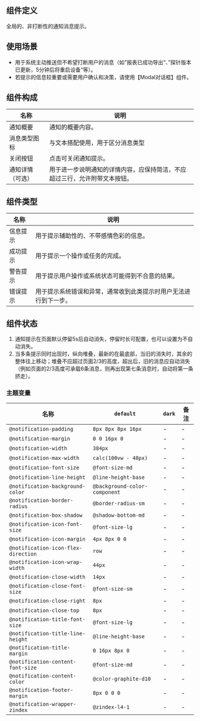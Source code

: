 ## 组件定义

全局的、非打断性的通知消息提示。

## 使用场景

- 用于系统主动推送但不希望打断用户的消息（如”报表已成功导出“、”探针版本已更新，5分钟后将重启设备“等）。  
- 若提示的信息较重要或需要用户确认和决策，请使用【Modal对话框】组件。

## 组件构成

| 名称 | 说明  |
| --- | ---  |
| 通知概要 | 通知的概要内容。 |
| 消息类型图标 | 与文本搭配使用，用于区分消息类型 |
| 关闭按钮 | 点击可关闭通知提示。 |
| 通知详情（可选） | 用于进一步说明通知的详情内容，应保持简洁，不应超过三行，允许附带文本按钮。 |

## 组件类型

| 名称 | 说明  |
| --- | ---  |
| 信息提示 | 用于提示辅助性的、不带感情色彩的信息。 |
| 成功提示 | 用于提示一个操作或任务的完成。 |
| 警告提示 | 用于提示用户操作或系统状态可能得到不合意的结果。 |
| 错误提示 | 用于提示系统错误和异常，通常收到此类提示时用户无法进行到下一步。 |

## 组件状态

1. 通知提示在页面默认停留5s后自动消失，停留时长可配置，也可以设置为不自动消失。  
2. 当多条提示同时出现时，纵向堆叠，最新的在最底部，当旧的消失时，其余的整体往上移动；堆叠不应超过页面2/3的高度，超出后，旧的消息应自动消失（例如页面的2/3高度可承载6条消息，则再出现第七条消息时，自动将第一条挤走）。

### 主题变量

| 名称 | `default` | `dark` | 备注 |
| --- | --- | --- | --- |
| `@notification-padding` | `8px 8px 8px 16px` | - | - |
| `@notification-margin` | `0 0 16px 0` | - | - |
| `@notification-width` | `384px` | - | - |
| `@notification-max-width` | `calc(100vw - 48px)` | - | - |
| `@notification-font-size` | `@font-size-md` | - | - |
| `@notification-line-height` | `@line-height-base` | - | - |
| `@notification-background-color` | `@background-color-component` | - | - |
| `@notification-border-radius` | `@border-radius-sm` | - | - |
| `@notification-box-shadow` | `@shadow-bottom-md` | - | - |
| `@notification-icon-font-size` | `@font-size-lg` | - | - |
| `@notification-icon-margin` | `4px 8px 0 0` | - | - |
| `@notification-icon-flex-direction` | `row` | - | - |
| `@notification-icon-wrap-width` | `44px` | - | - |
| `@notification-close-width` | `14px` | - | - |
| `@notification-close-font-size` | `@font-size-sm` | - | - |
| `@notification-close-right` | `8px` | - | - |
| `@notification-close-top` | `8px` | - | - |
| `@notification-title-font-size` | `@font-size-lg` | - | - |
| `@notification-title-line-height` | `@line-height-base` | - | - |
| `@notification-title-margin` | `0 16px 8px 0` | - | - |
| `@notification-content-font-size` | `@font-size-md` | - | - |
| `@notification-content-color` | `@color-graphite-d10` | - | - |
| `@notification-footer-margin` | `8px 0 0 0` | - | - |
| `@notification-wrapper-zindex` | `@zindex-l4-1` | - | - |

